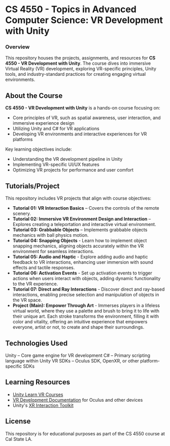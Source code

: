 # CS 4550 - Topics in Advanced Computer Science: VR Development with Unity

### Overview
This repository houses the projects, assignments, and resources for **CS 4550 - VR Development with Unity**. The course dives into immersive Virtual Reality (VR) development, exploring VR-specific principles, Unity tools, and industry-standard practices for creating engaging virtual environments.

## About the Course
**CS 4550 - VR Development with Unity** is a hands-on course focusing on:
- Core principles of VR, such as spatial awareness, user interaction, and immersive experience design
- Utilizing Unity and C# for VR applications
- Developing VR environments and interactive experiences for VR platforms

Key learning objectives include:
- Understanding the VR development pipeline in Unity
- Implementing VR-specific UI/UX features
- Optimizing VR projects for performance and user comfort

## Tutorials/Project
This repository includes VR projects that align with course objectives:
- **Tutorial 01: VR Interaction Basics** – Covers the controls of the remote scenery.
- **Tutorial 02: Immersive VR Environment Design and Interaction** – Explores creating a teleportation and interactive virtual environment.
- **Tutorial 03: Grabbable Objects** – Implements grabbable objects mechanics with ball physics motion.
- **Tutorial 04: Snapping Objects** - Learn how to implement object snapping mechanics, aligning objects accurately within the VR environment for seamless interactions.
- **Tutorial 05: Audio and Haptic** - Explore adding audio and haptic feedback to VR interactions, enhancing user immersion with sound effects and tactile responses.
- **Tutorial 06: Activation Events** - Set up activation events to trigger actions when users interact with objects, adding dynamic functionality to the VR experience.
- **Tutorial 07: Direct and Ray Interactions** - Discover direct and ray-based interactions, enabling precise selection and manipulation of objects in the VR space.
- **Project (Main): Empower Through Art** - Immerses players in a lifeless virtual world, where they use a palette and brush to bring it to life with their unique art. Each stroke transforms the environment, filling it with color and vitality, offering an intuitive experience that empowers everyone, artist or not, to create and shape their surroundings.

## Technologies Used
Unity – Core game engine for VR development
C# – Primary scripting language within Unity
VR SDKs – Oculus SDK, OpenXR, or other platform-specific SDKs

## Learning Resources
- [Unity Learn VR Courses](https://learn.unity.com/course/create-with-vr)
- [VR Development Documentation](https://docs.unity3d.com/Manual/VROverview.html) for Oculus and other devices
- Unity's [XR Interaction Toolkit](https://docs.unity3d.com/Packages/com.unity.xr.interaction.toolkit@3.0/manual/index.html)

## License
This repository is for educational purposes as part of the CS 4550 course at Cal State LA. 

